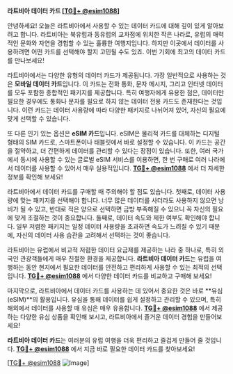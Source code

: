 **라트비아 데이터 카드 [[TG💪+ @esim1088](https://t.me/s/esim1088)]**

안녕하세요! 오늘은 라트비아에서 사용할 수 있는 데이터 카드에 대해 깊이 있게 알아보려고 합니다. 라트비아는 북유럽과 동유럽의 교차점에 위치한 작은 나라로, 유럽의 매력적인 문화와 자연을 경험할 수 있는 훌륭한 여행지입니다. 하지만 이곳에서 데이터를 사용하려면 어떤 카드를 선택해야 할지 고민될 수도 있죠. 이번 기회에 최고의 데이터 카드를 만나보세요!

라트비아에서는 다양한 유형의 데이터 카드가 제공됩니다. 가장 일반적으로 사용하는 것은 **모바일 데이터 카드**입니다. 이 카드는 전화 통화, 문자 메시지, 그리고 인터넷 데이터를 모두 포함한 종합적인 패키지를 제공합니다. 특히 여행자에게 유용한 점은, 데이터만 필요한 경우에도 통화나 문자를 필요로 하지 않는 데이터 전용 카드도 존재한다는 것입니다. 이런 카드는 데이터 사용량에 따라 다양한 패키지로 나뉘어져 있어, 자신의 필요에 맞게 선택할 수 있습니다.

또 다른 인기 있는 옵션은 **eSIM 카드**입니다. eSIM은 물리적 카드를 대체하는 디지털 형태의 SIM 카드로, 스마트폰이나 태블릿에서 바로 설정할 수 있습니다. 이 카드는 공간을 절약하고, 더 간편하게 데이터를 관리할 수 있다는 장점이 있습니다. 또한, 여러 국가에서 동시에 사용할 수 있는 글로벌 eSIM 서비스를 이용하면, 한 번 구매로 여러 나라에서 데이터를 사용할 수 있어서 매우 실용적입니다. **[TG💪+ @esim1088](https://t.me/s/esim1088)** 에서 더 자세한 정보를 확인해 보세요!

라트비아에서 데이터 카드를 구매할 때 주의해야 할 점도 있습니다. 첫째로, 데이터 사용량에 맞는 패키지를 선택해야 합니다. 너무 많은 데이터를 사더라도 사용하지 않으면 낭비가 될 수 있고, 반대로 적은 양으로 선택하면 금방 부족해질 수 있으니 꼭 자신의 필요에 맞게 조절하는 것이 중요합니다. 둘째로, 데이터 속도와 제한 여부도 확인해야 합니다. 일부 저렴한 패키지는 일정 데이터 사용량을 초과하면 속도가 느려질 수 있기 때문에, 자신의 데이터 사용 습관을 고려해서 선택하는 것이 좋습니다.

라트비아는 유럽에서 비교적 저렴한 데이터 요금제를 제공하는 나라 중 하나로, 특히 외국인 관광객들에게 매우 친절한 환경을 제공합니다. **라트비아 데이터 카드**는 유럽을 여행하는 동안 현지에서 필요한 데이터를 안전하고 편리하게 사용할 수 있는 최적의 선택입니다. **[TG💪+ @esim1088](https://t.me/s/esim1088)** 에서 다양한 데이터 카드를 비교하고 구매해 보세요!

마지막으로, 라트비아에서 데이터 카드를 사용하는 데 있어서 중요한 것은 바로 **유심(eSIM)**의 활용입니다. 유심을 통해 데이터를 쉽게 설정하고 관리할 수 있으며, 특히 해외에서 데이터를 사용할 때 유심은 매우 유용합니다. **[TG💪+ @esim1088](https://t.me/s/esim1088)** 에서 제공하는 다양한 유심 상품을 확인해 보시고, 라트비아에서 즐거운 데이터 경험을 만들어보세요!

**라트비아 데이터 카드**는 여러분의 유럽 여행을 더욱 편리하고 즐겁게 만들어 줄 것입니다. **[TG💪+ @esim1088](https://t.me/s/esim1088)** 에서 지금 바로 필요한 데이터 카드를 찾아보세요! 

[[TG💪+ @esim1088](https://t.me/s/esim1088) ![Image](https://i.postimg.cc/Y0z9fWf4/image.png)]